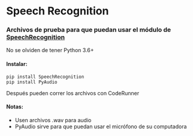 # Speech Recognition
### Archivos de prueba para que puedan usar el módulo de <a href="https://github.com/Uberi/speech_recognition">SpeechRecognition</a><br>
No se olviden de tener Python 3.6+<br>
#### Instalar:
```
pip install SpeechRecognition
pip install PyAudio
```
Después pueden correr los archivos con CodeRunner
#### Notas:
- Usen archivos .wav para audio
- PyAudio sirve para que puedan usar el micrófono de su computadora
